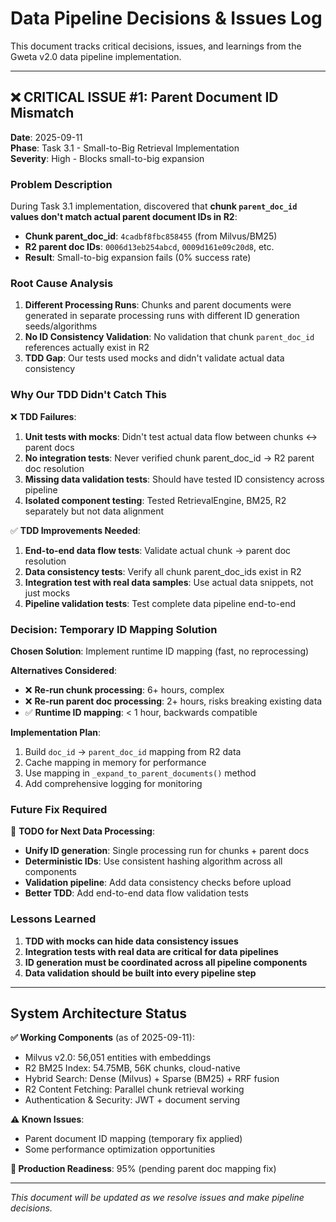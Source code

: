 # Data Pipeline Decisions & Issues Log

This document tracks critical decisions, issues, and learnings from the Gweta v2.0 data pipeline implementation.

---

## ❌ **CRITICAL ISSUE #1: Parent Document ID Mismatch**

**Date**: 2025-09-11  
**Phase**: Task 3.1 - Small-to-Big Retrieval Implementation  
**Severity**: High - Blocks small-to-big expansion  

### **Problem Description**

During Task 3.1 implementation, discovered that **chunk `parent_doc_id` values don't match actual parent document IDs in R2**:

- **Chunk parent_doc_id**: `4cadbf8fbc858455` (from Milvus/BM25)
- **R2 parent doc IDs**: `0006d13eb254abcd`, `0009d161e09c20d8`, etc.
- **Result**: Small-to-big expansion fails (0% success rate)

### **Root Cause Analysis**

1. **Different Processing Runs**: Chunks and parent documents were generated in separate processing runs with different ID generation seeds/algorithms
2. **No ID Consistency Validation**: No validation that chunk `parent_doc_id` references actually exist in R2
3. **TDD Gap**: Our tests used mocks and didn't validate actual data consistency

### **Why Our TDD Didn't Catch This**

❌ **TDD Failures**:
1. **Unit tests with mocks**: Didn't test actual data flow between chunks ↔ parent docs
2. **No integration tests**: Never verified chunk parent_doc_id → R2 parent doc resolution  
3. **Missing data validation tests**: Should have tested ID consistency across pipeline
4. **Isolated component testing**: Tested RetrievalEngine, BM25, R2 separately but not data alignment

✅ **TDD Improvements Needed**:
1. **End-to-end data flow tests**: Validate actual chunk → parent doc resolution
2. **Data consistency tests**: Verify all chunk parent_doc_ids exist in R2
3. **Integration test with real data samples**: Use actual data snippets, not just mocks
4. **Pipeline validation tests**: Test complete data pipeline end-to-end

### **Decision: Temporary ID Mapping Solution**

**Chosen Solution**: Implement runtime ID mapping (fast, no reprocessing)

**Alternatives Considered**:
- ❌ **Re-run chunk processing**: 6+ hours, complex
- ❌ **Re-run parent doc processing**: 2+ hours, risks breaking existing data
- ✅ **Runtime ID mapping**: < 1 hour, backwards compatible

**Implementation Plan**:
1. Build `doc_id` → `parent_doc_id` mapping from R2 data
2. Cache mapping in memory for performance
3. Use mapping in `_expand_to_parent_documents()` method
4. Add comprehensive logging for monitoring

### **Future Fix Required**

🎯 **TODO for Next Data Processing**:
- **Unify ID generation**: Single processing run for chunks + parent docs
- **Deterministic IDs**: Use consistent hashing algorithm across all components  
- **Validation pipeline**: Add data consistency checks before upload
- **Better TDD**: Add end-to-end data flow validation tests

### **Lessons Learned**

1. **TDD with mocks can hide data consistency issues**
2. **Integration tests with real data are critical for data pipelines**
3. **ID generation must be coordinated across all pipeline components**
4. **Data validation should be built into every pipeline step**

---

## **System Architecture Status**

**✅ Working Components** (as of 2025-09-11):
- Milvus v2.0: 56,051 entities with embeddings
- R2 BM25 Index: 54.75MB, 56K chunks, cloud-native
- Hybrid Search: Dense (Milvus) + Sparse (BM25) + RRF fusion  
- R2 Content Fetching: Parallel chunk retrieval working
- Authentication & Security: JWT + document serving

**⚠️ Known Issues**:
- Parent document ID mapping (temporary fix applied)
- Some performance optimization opportunities

**🎯 Production Readiness**: 95% (pending parent doc mapping fix)

---

*This document will be updated as we resolve issues and make pipeline decisions.*
